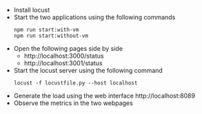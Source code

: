 - Install locust
- Start the two applications using the following commands
  ```
  npm run start:with-vm
  npm run start:without-vm
  ```
- Open the following pages side by side
  - http://localhost:3000/status
  - http://localhost:3001/status
- Start the locust server using the following command
  ```
  locust -f locustfile.py --host localhost
  ```
- Generate the load using the web interface
  http://localhost:8089
- Observe the metrics in the two webpages